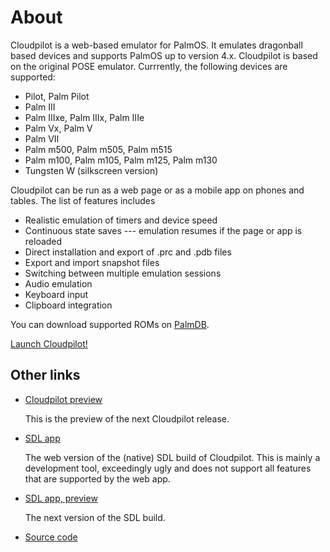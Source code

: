 # About

Cloudpilot is a web-based emulator for PalmOS. It emulates dragonball based devices
and supports PalmOS up to version 4.x. Cloudpilot is based on the original POSE
emulator. Currrently, the following devices are supported:

-   Pilot, Palm Pilot
-   Palm III
-   Palm IIIxe, Palm IIIx, Palm IIIe
-   Palm Vx, Palm V
-   Palm VII
-   Palm m500, Palm m505, Palm m515
-   Palm m100, Palm m105, Palm m125, Palm m130
-   Tungsten W (silkscreen version)

Cloudpilot can be run as a web page or as a mobile app on phones and tables. The
list of features includes

 * Realistic emulation of timers and device speed
 * Continuous state saves --- emulation resumes if the page or app is reloaded
 * Direct installation and export of .prc and .pdb files
 * Export and import snapshot files
 * Switching between multiple emulation sessions
 * Audio emulation
 * Keyboard input
 * Clipboard integration

You can download supported ROMs on [PalmDB](https://palmdb.net/app/palm-roms-complete).

[Launch Cloudpilot!](/app)

## Other links

 * [Cloudpilot preview](/app-preview)

   This is the preview of the next Cloudpilot release.
 * [SDL app](/sdl)

   The web version of the (native) SDL build of Cloudpilot. This is
   mainly a development tool, exceedingly ugly and does not support all features that
   are supported by the web app.
 * [SDL app, preview](/sdl-preview)

   The next version of the SDL build.
 * [Source code](https://github.com/cloudpilot-emu/cloudpilot)
